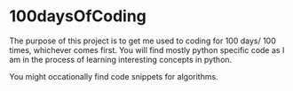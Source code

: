 # 100daysOfCoding

The purpose of this project is to get me used to coding for 100 days/ 100 times, whichever comes first.
You will find mostly python specific code as I am in the process of learning interesting concepts in python.

You might occationally find code snippets for algorithms.
